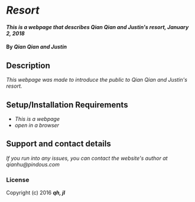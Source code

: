 # _Resort_

#### _This is a webpage that describes Qian Qian and Justin's resort, January 2, 2018_

#### By _**Qian Qian and Justin**_

## Description

_This webpage was made to introduce the public to Qian Qian and Justin's resort._

## Setup/Installation Requirements

* _This is a webpage_
* _open in a browser_

<!-- _{Leave nothing to chance! You want it to be easy for potential users, employers and collaborators to run your app. Do I need to run a server? How should I set up my databases? Is there other code this app depends on?}_ -->
<!-- ## Known Bugs

_{Are there issues that have not yet been resolved that you want to let users know you know?  Outline any issues that would impact use of your application.  Share any workarounds that are in place. }_ -->

## Support and contact details

_If you run into any issues, you can contact the website's author at qianhu@pindous.com_

<!-- ## Technologies Used -->

<!-- _{Tell me about the languages and tools you used to create this app. Assume that I know you probably used HTML and CSS. If you did something really cool using only HTML, point that out.}_ -->
<!--  -->
### License

<!-- *{Determine the license under which this application can be used.  See below for more details on licensing.}* -->

Copyright (c) 2016 **_qh, jl_**
